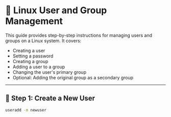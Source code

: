 # 👥 Linux User and Group Management

This guide provides step-by-step instructions for managing users and groups on a Linux system. It covers:

- Creating a user
- Setting a password
- Creating a group
- Adding a user to a group
- Changing the user's primary group
- Optional: Adding the original group as a secondary group

---

## 👤 Step 1: Create a New User

```bash
useradd -m newuser

